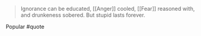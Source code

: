 > Ignorance can be educated, [[Anger]] cooled, [[Fear]] reasoned with, and drunkeness sobered.  But stupid lasts forever.

Popular #quote 